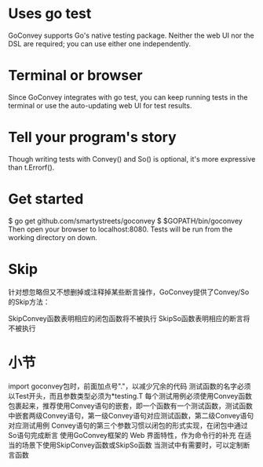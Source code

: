 #   Uses go test
GoConvey supports Go's native testing package. Neither the web UI nor the DSL are required; you can use either one independently.
#   Terminal or browser
Since GoConvey integrates with go test, you can keep running tests in the terminal or use the auto-updating web UI for test results.
#   Tell your program's story
Though writing tests with Convey() and So() is optional, it's more expressive than t.Errorf().
#   Get started
$ go get github.com/smartystreets/goconvey
$ $GOPATH/bin/goconvey
Then open your browser to localhost:8080. Tests will be run from the working directory on down.

#   Skip
针对想忽略但又不想删掉或注释掉某些断言操作，GoConvey提供了Convey/So的Skip方法：

SkipConvey函数表明相应的闭包函数将不被执行
SkipSo函数表明相应的断言将不被执行

# 小节
import goconvey包时，前面加点号"."，以减少冗余的代码
测试函数的名字必须以Test开头，而且参数类型必须为*testing.T
每个测试用例必须使用Convey函数包裹起来，推荐使用Convey语句的嵌套，即一个函数有一个测试函数，测试函数中嵌套两级Convey语句，第一级Convey语句对应测试函数，第二级Convey语句对应测试用例
Convey语句的第三个参数习惯以闭包的形式实现，在闭包中通过So语句完成断言
使用GoConvey框架的 Web 界面特性，作为命令行的补充
在适当的场景下使用SkipConvey函数或SkipSo函数
当测试中有需要时，可以定制断言函数
